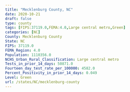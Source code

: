 ```yaml
---
title: "Mecklenburg County, NC"
date: 2020-10-21
draft: false
type: county
tags: [FIPS:37119.0,FEMA:4.0,Large central metro,Green]
categories: [NC]
County: Mecklenburg County
State: NC
FIPS: 37119.0
FEMA_Region: 4.0
Population: 1110356.0
NCHS_Urban_Rural_Classification: Large central metro
Tests_in_prior_14_days: 50871.0
Fourteen_day_test_rate_per_100000: 4582.0
Percent_Positivity_in_prior_14_days: 0.049
Level: Green
url: /states/NC/mecklenburg-county
---
```



